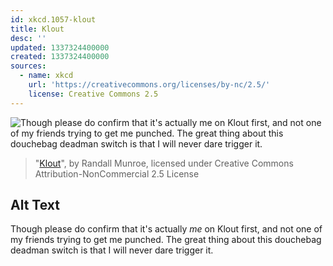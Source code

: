 ```yaml
---
id: xkcd.1057-klout
title: Klout
desc: ''
updated: 1337324400000
created: 1337324400000
sources:
  - name: xkcd
    url: 'https://creativecommons.org/licenses/by-nc/2.5/'
    license: Creative Commons 2.5
---
```

![Though please do confirm that it's actually *me* on Klout first, and not one of my friends trying to get me punched. The great thing about this douchebag deadman switch is that I will never dare trigger it.](https://imgs.xkcd.com/comics/klout.png)
> "[Klout](https://xkcd.com/1057/)", by Randall Munroe, licensed under Creative Commons Attribution-NonCommercial 2.5 License

## Alt Text
Though please do confirm that it's actually *me* on Klout first, and not one of my friends trying to get me punched. The great thing about this douchebag deadman switch is that I will never dare trigger it.

